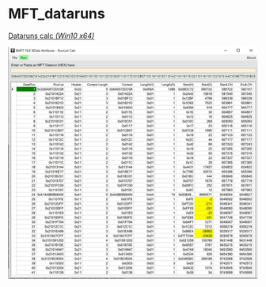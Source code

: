 # MFT_dataruns

[Dataruns calc *(Win10 x64)*](https://github.com/kacos2000/MFT_dataruns/releases/download/v.1.0.9.0/DataRuns.exe)

![img](https://raw.githubusercontent.com/kacos2000/MFT_dataruns/master/dr.JPG)
